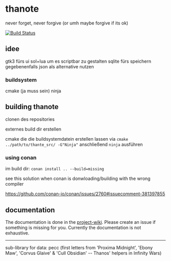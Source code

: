 # thanote
never forget, never forgive (or umh maybe forgive if its ok)

[![Build Status](https://travis-ci.com/Pr0curo/thanote.svg?branch=dev)](https://travis-ci.com/Pr0curo/thanote)

## idee
gtk3 fürs ui
sol+lua um es scriptbar zu gestalten
sqlite fürs speichern
gegebenenfalls json als alternative nutzen

### buildsystem
cmake (ja muss sein)
ninja

## building thanote

clonen des repositories

externes build dir erstellen

cmake die die buildsystemdatein erstellen lassen via `cmake ../path/to/thante_src/ -G"Ninja"` anschließend `ninja` ausführen

### using conan 
im build dir:
`conan install .. --build=missing`

see this solution when conan is donwloading/building with the wrong compiler

 https://github.com/conan-io/conan/issues/2760#issuecomment-381397855


## documentation

The documentation is done in the [project-wiki](https://github.com/Pr0curo/thanote/wiki).
Please create an issue if something is missing for you. Currently the documentation is not exhaustive.


-------

sub-library for data: pecc (first letters from 'Proxima Midnight', 'Ebony Maw', 'Corvus Glaive' & 'Cull Obsidian' -- Thanos' helpers in Infinity Wars)